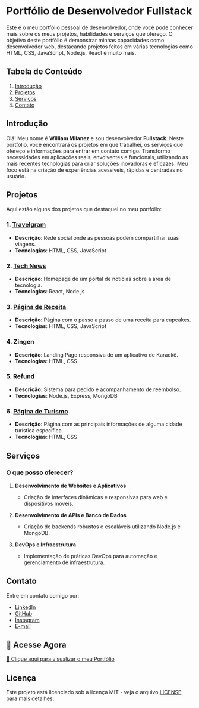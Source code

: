 # Portfólio de Desenvolvedor Fullstack

Este é o meu portfólio pessoal de desenvolvedor, onde você pode conhecer mais sobre os meus projetos, habilidades e serviços que ofereço. O objetivo deste portfólio é demonstrar minhas capacidades como desenvolvedor web, destacando projetos feitos em várias tecnologias como HTML, CSS, JavaScript, Node.js, React e muito mais.

## Tabela de Conteúdo

1. [Introdução](#introdução)
2. [Projetos](#projetos)
3. [Serviços](#serviços)
4. [Contato](#contato)

## Introdução

Olá! Meu nome é **William Milanez** e sou desenvolvedor **Fullstack**. Neste portfólio, você encontrará os projetos em que trabalhei, os serviços que ofereço e informações para entrar em contato comigo.
Transformo necessidades em aplicações reais, envolventes e funcionais, utilizando as mais recentes tecnologias para criar soluções inovadoras e eficazes. 
Meu foco está na criação de experiências acessíveis, rápidas e centradas no usuário.

## Projetos

Aqui estão alguns dos projetos que destaquei no meu portfólio:

### 1. [**Travelgram**](https://travelgram-gules.vercel.app/)

- **Descrição**: Rede social onde as pessoas podem compartilhar suas viagens.
- **Tecnologias**: HTML, CSS, JavaScript

### 2. [**Tech News**](https://portal-de-noticias-zeta-five.vercel.app/)

- **Descrição**: Homepage de um portal de notícias sobre a área de tecnologia.
- **Tecnologias**: React, Node.js

### 3. [**Página de Receita**](https://pagina-de-receitas-five.vercel.app/)

- **Descrição**: Página com o passo a passo de uma receita para cupcakes.
- **Tecnologias**: HTML, CSS, JavaScript

### 4. **Zingen**

- **Descrição**: Landing Page responsiva de um aplicativo de Karaokê.
- **Tecnologias**: HTML, CSS

### 5. **Refund**

- **Descrição**: Sistema para pedido e acompanhamento de reembolso.
- **Tecnologias**: Node.js, Express, MongoDB

### 6. [**Página de Turismo**](https://local-turistico-zeta.vercel.app/)

- **Descrição**: Página com as principais informações de alguma cidade turística específica.
- **Tecnologias**: HTML, CSS

## Serviços

### O que posso oferecer?

1. **Desenvolvimento de Websites e Aplicativos**

   - Criação de interfaces dinâmicas e responsivas para web e dispositivos móveis.

2. **Desenvolvimento de APIs e Banco de Dados**

   - Criação de backends robustos e escaláveis utilizando Node.js e MongoDB.

3. **DevOps e Infraestrutura**
   - Implementação de práticas DevOps para automação e gerenciamento de infraestrutura.

## Contato

Entre em contato comigo por:

- [LinkedIn](https://www.linkedin.com/in/williammilanez/)
- [GitHub](https://github.com/williammilanez)
- [Instagram](https://www.instagram.com/williammilanez/)
- [E-mail](mailto:william.milanez@outlook.com)

## 🚀 Acesse Agora

[🔗 Clique aqui para visualizar o meu Portfólio](https://portfolio-h07sb4dfj-williammilanez-project.vercel.app/)

## Licença

Este projeto está licenciado sob a licença MIT - veja o arquivo [LICENSE](LICENSE) para mais detalhes.

